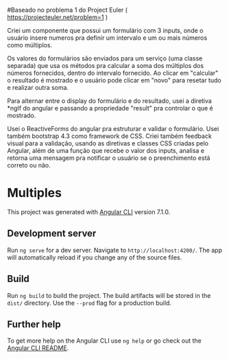 #Baseado no problema 1 do Project Euler ( https://projecteuler.net/problem=1 )

Criei um componente que possui um formulário com 3 inputs, onde o usuário insere numeros pra definir um intervalo e um ou mais números como múltiplos. 

Os valores do formulários são enviados para um serviço (uma classe separada) que usa os métodos pra calcular a soma dos múltiplos dos números fornecidos, dentro do intervalo fornecido. Ao clicar em "calcular" o resultado é mostrado e o usuário pode clicar em "novo" para resetar tudo e realizar outra soma. 

Para alternar entre o display do formulário e do resultado, usei a diretiva *ngIf do angular e passando a propriedade "result" pra controlar o que é mostrado. 

Usei o ReactiveForms do angular pra estruturar e validar o formulário. Usei também bootstrap 4.3 como framework de CSS. Criei também feedback visual para a validação, usando as diretivas e classes CSS criadas pelo Angular, além de uma função que recebe o valor dos inputs, analisa e retorna uma mensagem pra notificar o usuário se o preenchimento está correto ou não.

# Multiples

This project was generated with [Angular CLI](https://github.com/angular/angular-cli) version 7.1.0.

## Development server

Run `ng serve` for a dev server. Navigate to `http://localhost:4200/`. The app will automatically reload if you change any of the source files.

## Build

Run `ng build` to build the project. The build artifacts will be stored in the `dist/` directory. Use the `--prod` flag for a production build.

## Further help

To get more help on the Angular CLI use `ng help` or go check out the [Angular CLI README](https://github.com/angular/angular-cli/blob/master/README.md).
